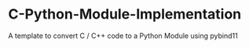# C-Python-Module-Implementation
A template to convert C / C++ code to a Python Module using pybind11
